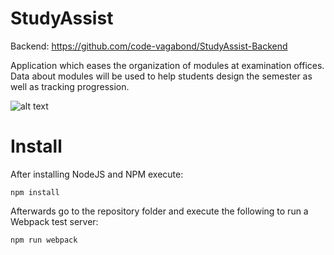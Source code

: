 # StudyAssist #

Backend: https://github.com/code-vagabond/StudyAssist-Backend


Application which eases the organization of modules at examination offices. Data about modules will be used to help students design the semester as well as tracking progression.


![alt text](https://github.com/code-vagabond/modulkatalog/blob/master/documentation/screenshot.png)


# Install

After installing NodeJS and NPM execute:

`npm install`

Afterwards go to the repository folder and execute the following to run a Webpack test server: 

`npm run webpack`
